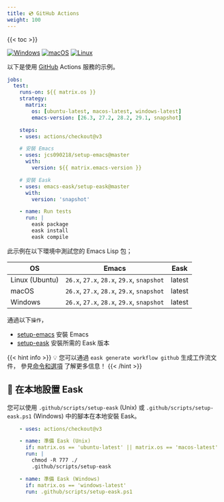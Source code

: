 ```yaml
---
title: 💿 GitHub Actions
weight: 100
---
```


{{< toc >}}

[![Windows](https://img.shields.io/badge/-Windows-lightblue?logo=windows&style=flat&logoColor=blue)](#)
[![macOS](https://img.shields.io/badge/-macOS-lightgrey?logo=apple&style=flat&logoColor=white)](#)
[![Linux](https://img.shields.io/badge/-Linux-fcc624?logo=linux&style=flat&logoColor=black)](#)

以下是使用 [GitHub](https://github.com/) Actions 服務的示例。

```yml
jobs:
  test:
    runs-on: ${{ matrix.os }}
    strategy:
      matrix:
        os: [ubuntu-latest, macos-latest, windows-latest]
        emacs-version: [26.3, 27.2, 28.2, 29.1, snapshot]

    steps:
    - uses: actions/checkout@v3

    # 安裝 Emacs
    - uses: jcs090218/setup-emacs@master
      with:
        version: ${{ matrix.emacs-version }}

    # 安裝 Eask
    - uses: emacs-eask/setup-eask@master
      with:
        version: 'snapshot'

    - name: Run tests
      run: |
        eask package
        eask install
        eask compile
```

此示例在以下環境中測試您的 Emacs Lisp 包；

| OS             | Emacs                                      | Eask   |
|----------------|--------------------------------------------|--------|
| Linux (Ubuntu) | `26.x`, `27.x`, `28.x`, `29.x`, `snapshot` | latest |
| macOS          | `26.x`, `27.x`, `28.x`, `29.x`, `snapshot` | latest |
| Windows        | `26.x`, `27.x`, `28.x`, `29.x`, `snapshot` | latest |

通過以下`操作`，

* [setup-emacs](https://github.com/jcs090218/setup-emacs) 安裝 Emacs
* [setup-eask](https://github.com/emacs-eask/setup-eask) 安裝所需的 Eask 版本

{{< hint info >}}
💡 您可以通過 `eask generate workflow github` 生成工作流文件，
參見[命令和選項](https://emacs-eask.github.io/Getting-Started/Commands-and-options/#-eask-generate-workflow-github)
了解更多信息！
{{< /hint >}}

## 💾 在本地設置 Eask

您可以使用 `.github/scripts/setup-eask` (Unix) 或 `.github/scripts/setup-eask.ps1` (Windows)
中的腳本在本地安裝 Eask。

```yml
    - uses: actions/checkout@v3

    - name: 準備 Eask (Unix)
      if: matrix.os == 'ubuntu-latest' || matrix.os == 'macos-latest'
      run: |
        chmod -R 777 ./
        .github/scripts/setup-eask

    - name: 準備 Eask (Windows)
      if: matrix.os == 'windows-latest'
      run: .github/scripts/setup-eask.ps1
```
